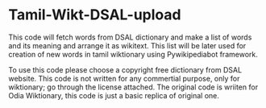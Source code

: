 # Tamil-Wikt-DSAL-upload
This code will fetch words from DSAL dictionary and make a list of words and its meaning and arrange it as wikitext.
This list will be later used for creation of new words in tamil wiktionary using Pywikipediabot framework.

To use this code please choose a copyright free dictionary from DSAL website.
This code is not written for any commertial purpose, only for wiktionary; go through the license attached.
The original code is wriiten for Odia Wiktionary, this code is just a basic replica of original one.
